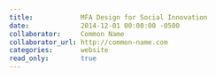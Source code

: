 ```yaml
---
title:            MFA Design for Social Innovation
date:             2014-12-01 00:00:00 -0500
collaborator:     Common Name
collaborator_url: http://common-name.com
categories:       website
read_only:        true
---
```

